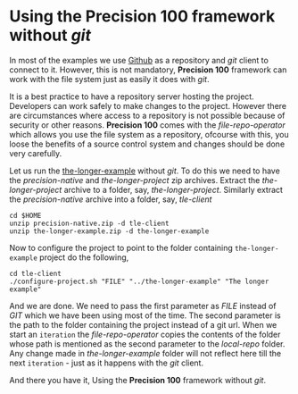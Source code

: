 # Using the **Precision 100** framework without *git*
In most of the examples we use [Github](https://github.com) as a repository and *git* client to connect to it. However, this is not mandatory, **Precision 100** framework can work with the file system just as easily it does with *git*. 

It is a best practice to have a repository server hosting the project. Developers can work safely to make changes to the project. However there are circumstances where access to a repository is not possible because of security or other reasons. **Precision 100** comes with the *file-repo-operator* which allows you use the file system as a repository, ofcourse with this, you loose the benefits of a source control system and changes should be done very carefully.

Let us run the [the-longer-example](./the-longer-example.md) without *git*. To do this we need to have the *precision-native* and *the-longer-project* zip archives. Extract the *the-longer-project* archive to a folder, say, *the-longer-project*. Similarly extract the *precision-native* archive into a folder, say, *tle-client*

```
cd $HOME
unzip precision-native.zip -d tle-client
unzip the-longer-example.zip -d the-longer-example
```

Now to configure the project to point to the folder containing `the-longer-example` project do the following,

```
cd tle-client
./configure-project.sh "FILE" "../the-longer-example" "The longer example"
```

And we are done. We need to pass the first parameter as *FILE* instead of *GIT* which we have been using most of the time. The second parameter is the path to the folder containing the project instead of a git url. When we start an `iteration` the *file-repo-operator* copies the contents of the folder whose path is mentioned as the second parameter to the *local-repo* folder. Any change made in *the-longer-example* folder will not reflect here till the next `iteration` - just as it happens with the *git* client.

And there you have it, Using the **Precision 100** framework without *git*.
